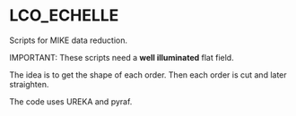 # LCO_ECHELLE
Scripts for MIKE data reduction. 

IMPORTANT: These scripts need a **well illuminated** flat field. 

The idea is to get the shape of each order. Then each order is cut and later straighten.

The code uses UREKA and pyraf.
